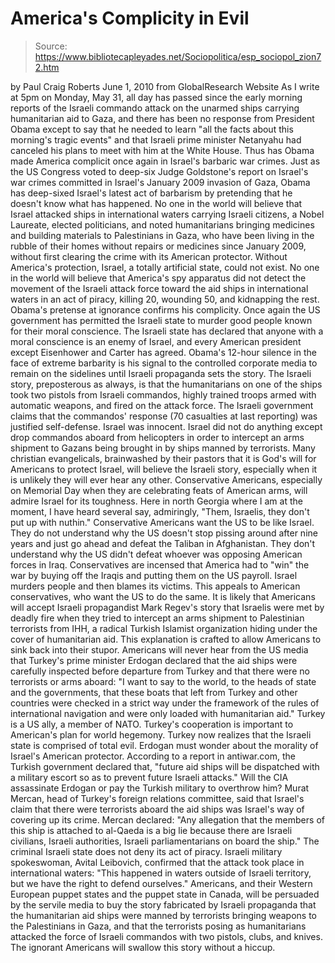 # America's Complicity in Evil

> Source: https://www.bibliotecapleyades.net/Sociopolitica/esp_sociopol_zion72.htm

by Paul Craig Roberts
June 1, 2010
from
GlobalResearch Website
As I write at 5pm on Monday, May 31, all day has passed since the early
morning reports of the Israeli commando attack on the unarmed ships carrying
humanitarian aid to Gaza, and there has been no response from President
Obama except to say that he needed to learn "all the facts about this
morning's tragic events" and that Israeli prime minister Netanyahu had
canceled his plans to meet with him at the White House.
Thus has Obama made America complicit once again in Israel's barbaric war
crimes. Just as the US Congress voted to deep-six Judge Goldstone's report
on Israel's war crimes committed in Israel's January 2009 invasion of Gaza,
Obama has deep-sixed Israel's latest act of barbarism by pretending that he
doesn't know what has happened.
No one in the world will believe that Israel attacked ships in international
waters carrying Israeli citizens, a Nobel Laureate, elected politicians, and
noted humanitarians bringing medicines and building materials to
Palestinians in Gaza, who have been living in the rubble of their homes
without repairs or medicines since January 2009, without first clearing the
crime with its American protector.
Without America's protection, Israel, a
totally artificial state, could not exist.
No one in the world will believe that America's spy apparatus did not detect
the movement of the Israeli attack force toward the aid ships in
international waters in an act of piracy, killing 20, wounding 50, and
kidnapping the rest.
Obama's pretense at ignorance confirms his complicity.
Once again the US government has permitted the Israeli state to murder good
people known for their moral conscience. The Israeli state has declared that
anyone with a moral conscience is an enemy of Israel, and every American
president except Eisenhower and Carter has agreed.
Obama's 12-hour silence in the face of extreme barbarity is his signal to
the controlled corporate media to remain on the sidelines until Israeli
propaganda sets the story.
The Israeli story, preposterous as always, is that the humanitarians on one
of the ships took two pistols from Israeli commandos, highly trained troops
armed with automatic weapons, and fired on the attack force. The Israeli
government claims that the commandos' response (70 casualties at last
reporting) was justified self-defense.
Israel was innocent. Israel did not
do anything except drop commandos aboard from helicopters in order to
intercept an arms shipment to Gazans being brought in by ships manned by
terrorists.
Many christian evangelicals, brainwashed by their pastors that it is God's
will for Americans to protect Israel, will believe the Israeli story,
especially when it is unlikely they will ever hear any other.
Conservative
Americans, especially on Memorial Day when they are celebrating feats of
American arms, will admire Israel for its toughness. Here in north Georgia
where I am at the moment, I have heard several say, admiringly,
"Them,
Israelis, they don't put up with nuthin."
Conservative Americans want the US to be like Israel.
They do not understand
why the US doesn't stop pissing around after nine years and just go ahead
and defeat the Taliban in Afghanistan. They don't understand why the US
didn't defeat whoever was opposing American forces in Iraq. Conservatives
are incensed that America had to "win" the war by buying off the Iraqis and
putting them on the US payroll.
Israel murders people and then blames its victims. This appeals to American
conservatives, who want the US to do the same.
It is likely that Americans will accept Israeli propagandist Mark Regev's
story that Israelis were met by deadly fire when they tried to intercept an
arms shipment to Palestinian terrorists from IHH, a radical Turkish Islamist
organization hiding under the cover of humanitarian aid. This explanation is
crafted to allow Americans to sink back into their stupor.
Americans will never hear from the US media that Turkey's prime minister
Erdogan declared that the aid ships were carefully inspected before
departure from Turkey and that there were no terrorists or arms aboard:
"I want to say to the world, to the heads of state and the governments, that
these boats that left from Turkey and other countries were checked in a
strict way under the framework of the rules of international navigation and
were only loaded with humanitarian aid."
Turkey is a US ally, a member of NATO. Turkey's cooperation is important to
American's plan for world hegemony. Turkey now realizes that the Israeli
state is comprised of total evil.
Erdogan must wonder about the morality of
Israel's American protector. According to a report in
antiwar.com, the
Turkish government declared that,
"future aid ships will be dispatched with a
military escort so as to prevent future Israeli attacks."
Will the CIA assassinate Erdogan or pay the Turkish military to overthrow
him?
Murat Mercan, head of Turkey's foreign relations committee, said that
Israel's claim that there were terrorists aboard the aid ships was Israel's
way of covering up its crime.
Mercan declared:
"Any allegation that the
members of this ship is attached to al-Qaeda is a big lie because there are
Israeli civilians, Israeli authorities, Israeli parliamentarians on board
the ship."
The criminal Israeli state does not deny its act of piracy.
Israeli military
spokeswoman, Avital Leibovich, confirmed that the attack took place in
international waters:
"This happened in waters outside of Israeli territory,
but we have the right to defend ourselves."
Americans, and their Western European puppet states and the puppet state in
Canada, will be persuaded by the servile media to buy the story fabricated
by Israeli propaganda that the humanitarian aid ships were manned by
terrorists bringing weapons to the Palestinians in Gaza, and that the
terrorists posing as humanitarians attacked the force of Israeli commandos
with two pistols, clubs, and knives.
The ignorant Americans will swallow this story without a hiccup.
